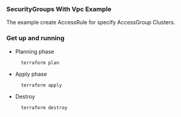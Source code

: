 ### SecurityGroups With Vpc Example

The example create AccessRule for specify AccessGroup Clusters.

### Get up and running

* Planning phase

		terraform plan 
    		

* Apply phase

		terraform apply 
		   

* Destroy 

		terraform destroy